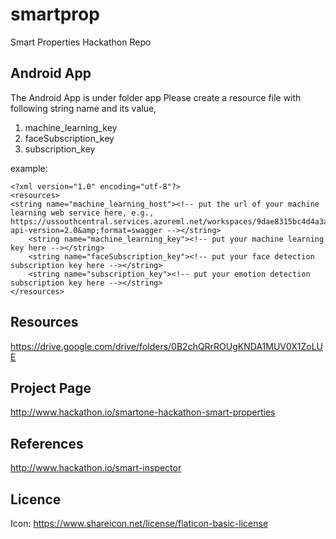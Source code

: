 # smartprop
Smart Properties Hackathon Repo

## Android App
The Android App is under folder app
Please create a resource file with following string name and its value,
1. machine_learning_key
2. faceSubscription_key
3. subscription_key

example:

    <?xml version="1.0" encoding="utf-8"?>
    <resources>
	<string name="machine_learning_host"><!-- put the url of your machine learning web service here, e.g., https://ussouthcentral.services.azureml.net/workspaces/9dae8315bc4d4a3a9e92f498df9af737/services/8d6447734fdb4dbfa89b966120597cca/execute?api-version=2.0&amp;format=swagger --></string>
        <string name="machine_learning_key"><!-- put your machine learning key here --></string>
        <string name="faceSubscription_key"><!-- put your face detection subscription key here --></string>
        <string name="subscription_key"><!-- put your emotion detection subscription key here --></string>
    </resources>


## Resources
https://drive.google.com/drive/folders/0B2chQRrROUgKNDA1MUV0X1ZoLUE

## Project Page
http://www.hackathon.io/smartone-hackathon-smart-properties

## References
http://www.hackathon.io/smart-inspector

## Licence
Icon: https://www.shareicon.net/license/flaticon-basic-license
